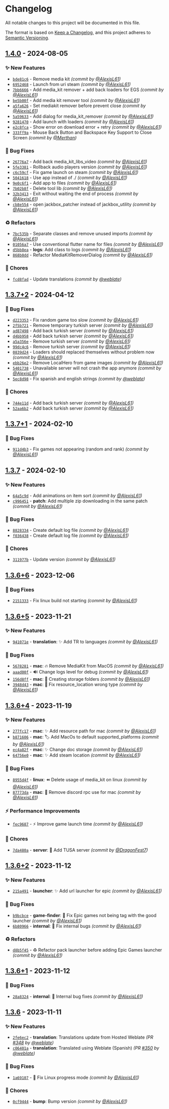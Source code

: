 # Changelog
All notable changes to this project will be documented in this file.

The format is based on [Keep a Changelog](https://keepachangelog.com/en/1.0.0/),
and this project adheres to [Semantic Versioning](https://semver.org/spec/v2.0.0.html).

## [1.4.0] - 2024-08-05
### :sparkles: New Features
- [`bde81c6`](https://github.com/JackboxUtility/JackboxUtility/commit/bde81c6bd57fa9482b63f4c4a34f1df9a3e7bbce) - Remove media kit *(commit by [@AlexisL61](https://github.com/AlexisL61))*
- [`6952468`](https://github.com/JackboxUtility/JackboxUtility/commit/69524687524b7e865a6bb3a0a710cda0f4e54880) - Launch from uri steam *(commit by [@AlexisL61](https://github.com/AlexisL61))*
- [`7bb6666`](https://github.com/JackboxUtility/JackboxUtility/commit/7bb6666149935b5d8709f34a65e07c0af4d4f27c) - Add media_kit remover + add back loaders for EGS *(commit by [@AlexisL61](https://github.com/AlexisL61))*
- [`be5b00f`](https://github.com/JackboxUtility/JackboxUtility/commit/be5b00fd115714b2b7a3a2e0d56965525ad34bd2) - Add media kit remover tool *(commit by [@AlexisL61](https://github.com/AlexisL61))*
- [`a5fa626`](https://github.com/JackboxUtility/JackboxUtility/commit/a5fa6266e54906e3d1f91b5e88c4af584d8c39a6) - Set mediakit remover before prevent close *(commit by [@AlexisL61](https://github.com/AlexisL61))*
- [`5a59633`](https://github.com/JackboxUtility/JackboxUtility/commit/5a59633eedb32e2103e0f90b4483ccde5430489b) - Add dialog for media_kit_remover *(commit by [@AlexisL61](https://github.com/AlexisL61))*
- [`9281470`](https://github.com/JackboxUtility/JackboxUtility/commit/9281470842ff2904a20a4f21bdaa396af14e7333) - Add launch with loaders *(commit by [@AlexisL61](https://github.com/AlexisL61))*
- [`e2c8fca`](https://github.com/JackboxUtility/JackboxUtility/commit/e2c8fcaf1afff7dd1ce5e350a34514fd99c24269) - Show error on download error + retry *(commit by [@AlexisL61](https://github.com/AlexisL61))*
- [`333ff9a`](https://github.com/JackboxUtility/JackboxUtility/commit/333ff9ad71c650a24f3689aea8304b869fdc27e4) - Mouse Back Button and Backspace Key Support to Close Screen *(commit by [@Merthan](https://github.com/Merthan))*

### :bug: Bug Fixes
- [`26776a7`](https://github.com/JackboxUtility/JackboxUtility/commit/26776a79078deac71cd3aae98f41b74eb5b3fbf9) - Add back media_kit_libs_video *(commit by [@AlexisL61](https://github.com/AlexisL61))*
- [`5fe3381`](https://github.com/JackboxUtility/JackboxUtility/commit/5fe33812ef2e605ce38532f8d7ee6c79a7db4827) - Rollback audio players version *(commit by [@AlexisL61](https://github.com/AlexisL61))*
- [`c6c59cf`](https://github.com/JackboxUtility/JackboxUtility/commit/c6c59cfc0b04e92d51b0848745c54f5225b1c7e3) - Fix game launch on steam *(commit by [@AlexisL61](https://github.com/AlexisL61))*
- [`5041618`](https://github.com/JackboxUtility/JackboxUtility/commit/5041618143e8f4de2dafadeaadc9dbabb3b5602d) - Use app instead of ./ *(commit by [@AlexisL61](https://github.com/AlexisL61))*
- [`9e0c6f1`](https://github.com/JackboxUtility/JackboxUtility/commit/9e0c6f15b8d54ff64f5974374954d54de17aee7d) - Add app to files *(commit by [@AlexisL61](https://github.com/AlexisL61))*
- [`7b02b8f`](https://github.com/JackboxUtility/JackboxUtility/commit/7b02b8f5670477e9ee89556081540358372fab20) - Delete tool lib *(commit by [@AlexisL61](https://github.com/AlexisL61))*
- [`32b3413`](https://github.com/JackboxUtility/JackboxUtility/commit/32b3413e3ab96c4464fc1bd6c06d990f3157e3f6) - Exit without waiting the end of process *(commit by [@AlexisL61](https://github.com/AlexisL61))*
- [`cb8e554`](https://github.com/JackboxUtility/JackboxUtility/commit/cb8e554a4537b41f02f33e56beea7bdb0f0f57c4) - open jackbox_patcher instead of jackbox_utility *(commit by [@AlexisL61](https://github.com/AlexisL61))*

### :recycle: Refactors
- [`7bc535b`](https://github.com/JackboxUtility/JackboxUtility/commit/7bc535ba3d87cb03622b858f39e2610c2f7e4d7f) - Separate classes and remove unused imports *(commit by [@AlexisL61](https://github.com/AlexisL61))*
- [`01056a7`](https://github.com/JackboxUtility/JackboxUtility/commit/01056a7dc3367a6176a8483b29bd15528a6c5711) - Use conventional flutter name for files *(commit by [@AlexisL61](https://github.com/AlexisL61))*
- [`d5bb8ea`](https://github.com/JackboxUtility/JackboxUtility/commit/d5bb8eaef303e186ad82ed941f7d4671cb67f722) - **logs**: Add class to logs *(commit by [@AlexisL61](https://github.com/AlexisL61))*
- [`868b0dd`](https://github.com/JackboxUtility/JackboxUtility/commit/868b0dd92b6866dd19e0527dc57b4973ee4c9457) - Refactor MediaKitRemoverDialog *(commit by [@AlexisL61](https://github.com/AlexisL61))*

### :wrench: Chores
- [`fcd8fad`](https://github.com/JackboxUtility/JackboxUtility/commit/fcd8fadb633739b4cf20d4cc92589bd4532157b4) - Update translations *(commit by [@weblate](https://github.com/weblate))*


## [1.3.7+2] - 2024-04-12
### :bug: Bug Fixes
- [`d223353`](https://github.com/JackboxUtility/JackboxUtility/commit/d223353d75fef0986856b98622160ed137a926cf) - Fix random game too slow *(commit by [@AlexisL61](https://github.com/AlexisL61))*
- [`2f5b721`](https://github.com/JackboxUtility/JackboxUtility/commit/2f5b72147bfeecab494ca9699bb89c4b5ae32824) - Remove temporary turkish server *(commit by [@AlexisL61](https://github.com/AlexisL61))*
- [`ad87498`](https://github.com/JackboxUtility/JackboxUtility/commit/ad87498a39ac068eef6aaf064da934d40f1226cf) - Add back turkish server *(commit by [@AlexisL61](https://github.com/AlexisL61))*
- [`d4bb958`](https://github.com/JackboxUtility/JackboxUtility/commit/d4bb958485882356aa3457f7a1cdc488ac659eff) - Add back turkish server *(commit by [@AlexisL61](https://github.com/AlexisL61))*
- [`a5a356e`](https://github.com/JackboxUtility/JackboxUtility/commit/a5a356e57047d77fc206226c7d53eb96a5458db4) - Remove turkish server *(commit by [@AlexisL61](https://github.com/AlexisL61))*
- [`99dc4c6`](https://github.com/JackboxUtility/JackboxUtility/commit/99dc4c6f4f4391203a45b2a76169e47f56f80a36) - Remove turkish server *(commit by [@AlexisL61](https://github.com/AlexisL61))*
- [`0839d24`](https://github.com/JackboxUtility/JackboxUtility/commit/0839d24e8338a0e757dc54a61c3131a26f52a154) - Loaders should replaced themselves without problem now *(commit by [@AlexisL61](https://github.com/AlexisL61))*
- [`ebb26e2`](https://github.com/JackboxUtility/JackboxUtility/commit/ebb26e28b17f943c1b766e7dff4b0bffe5c02a7a) - Remove LocalHero from game images *(commit by [@AlexisL61](https://github.com/AlexisL61))*
- [`5401738`](https://github.com/JackboxUtility/JackboxUtility/commit/5401738b09dc8912ba8d8318feab0858ee3f49e1) - Unavailable server will not crash the app anymore *(commit by [@AlexisL61](https://github.com/AlexisL61))*
- [`5ec8d98`](https://github.com/JackboxUtility/JackboxUtility/commit/5ec8d98a67c377d827270643ddf84161a44455dc) - Fix spanish and english strings *(commit by [@weblate](https://github.com/weblate))*

### :wrench: Chores
- [`744e11d`](https://github.com/JackboxUtility/JackboxUtility/commit/744e11d3a70c3084760a19dcfb06ffc4b2dace7f) - Add back turkish server *(commit by [@AlexisL61](https://github.com/AlexisL61))*
- [`52aa6b2`](https://github.com/JackboxUtility/JackboxUtility/commit/52aa6b2eff670de365dc3e78b5971248686383b3) - Add back turkish server *(commit by [@AlexisL61](https://github.com/AlexisL61))*


## [1.3.7+1] - 2024-02-10
### :bug: Bug Fixes
- [`911d4b3`](https://github.com/JackboxUtility/JackboxUtility/commit/911d4b3cbcf2ddfc28369cdcee9aee702809ccf1) - Fix games not appearing (random and rank) *(commit by [@AlexisL61](https://github.com/AlexisL61))*


## [1.3.7] - 2024-02-10
### :sparkles: New Features
- [`64a5c9d`](https://github.com/JackboxUtility/JackboxUtility/commit/64a5c9d36af16912f0027825576cd3581f4985b0) - Add animations on item sort *(commit by [@AlexisL61](https://github.com/AlexisL61))*
- [`c996451`](https://github.com/JackboxUtility/JackboxUtility/commit/c9964515185e48c6c599d0f24ed628a13d41502f) - **patch**: Add multiple zip downloading in the same patch *(commit by [@AlexisL61](https://github.com/AlexisL61))*

### :bug: Bug Fixes
- [`8828334`](https://github.com/JackboxUtility/JackboxUtility/commit/8828334ad279c9c673332e5a8498983c43f2ecdc) - Create default log file *(commit by [@AlexisL61](https://github.com/AlexisL61))*
- [`f036438`](https://github.com/JackboxUtility/JackboxUtility/commit/f0364387e74b74ed4d3484a06dda5dbe5fac76b2) - Create default log file *(commit by [@AlexisL61](https://github.com/AlexisL61))*

### :wrench: Chores
- [`311977b`](https://github.com/JackboxUtility/JackboxUtility/commit/311977b0e79ea3cfe17c9d8877d66a9aaca09e01) - Update version *(commit by [@AlexisL61](https://github.com/AlexisL61))*


## [1.3.6+6] - 2023-12-06
### :bug: Bug Fixes
- [`2151333`](https://github.com/JackboxUtility/JackboxUtility/commit/2151333e7ed2752c5ad0a018c0a437325d79f22c) - Fix linux build not starting *(commit by [@AlexisL61](https://github.com/AlexisL61))*


## [1.3.6+5] - 2023-11-21
### :sparkles: New Features
- [`941071e`](https://github.com/JackboxUtility/JackboxUtility/commit/941071eff0261a9d4bd11924bce7473484d51b9f) - **translation**: :sparkles: Add TR to languages *(commit by [@AlexisL61](https://github.com/AlexisL61))*

### :bug: Bug Fixes
- [`5678281`](https://github.com/JackboxUtility/JackboxUtility/commit/56782816e59e6ebe54b64b71c13c86033c29e253) - **mac**: :fire: Remove MediaKit from MacOS *(commit by [@AlexisL61](https://github.com/AlexisL61))*
- [`aaad00f`](https://github.com/JackboxUtility/JackboxUtility/commit/aaad00f8df581539eeef2eb3bba02ea49499f9f3) - :loud_sound: Change logs level for debug *(commit by [@AlexisL61](https://github.com/AlexisL61))*
- [`156d8ff`](https://github.com/JackboxUtility/JackboxUtility/commit/156d8fffa2f2c66b7d1b01d1408066a13ad81478) - **mac**: :bug: Creating storage folders *(commit by [@AlexisL61](https://github.com/AlexisL61))*
- [`3948d43`](https://github.com/JackboxUtility/JackboxUtility/commit/3948d43f723e66c8f212983587898603c6b17760) - **mac**: :bug: Fix resource_location wrong type *(commit by [@AlexisL61](https://github.com/AlexisL61))*


## [1.3.6+4] - 2023-11-19
### :sparkles: New Features
- [`277fc17`](https://github.com/JackboxUtility/JackboxUtility/commit/277fc179513a7b616a228ef263c651529137a2aa) - **mac**: :sparkles: Add resource path for mac *(commit by [@AlexisL61](https://github.com/AlexisL61))*
- [`b871606`](https://github.com/JackboxUtility/JackboxUtility/commit/b87160688c3324fa80a41d26d78ccf09c11d8f1a) - **mac**: :label: Add MacOs to default supported_platforms *(commit by [@AlexisL61](https://github.com/AlexisL61))*
- [`ec4a82f`](https://github.com/JackboxUtility/JackboxUtility/commit/ec4a82f1a2dba22863197d85ceae9afe3ae2d772) - **mac**: :sparkles: Change doc storage *(commit by [@AlexisL61](https://github.com/AlexisL61))*
- [`64756e0`](https://github.com/JackboxUtility/JackboxUtility/commit/64756e0358c646405ce397309561a9c6ce5b3df0) - **mac**: :sparkles: Add steam location *(commit by [@AlexisL61](https://github.com/AlexisL61))*

### :bug: Bug Fixes
- [`8955d4f`](https://github.com/JackboxUtility/JackboxUtility/commit/8955d4f38d507c828940008b3135eef1ed007d7b) - **linux**: :rewind: Delete usage of media_kit on linux *(commit by [@AlexisL61](https://github.com/AlexisL61))*
- [`87773da`](https://github.com/JackboxUtility/JackboxUtility/commit/87773dac484e688c019c049aa24ed77df8b992e1) - **mac**: :bug: Remove discord rpc use for mac *(commit by [@AlexisL61](https://github.com/AlexisL61))*

### :zap: Performance Improvements
- [`fec9687`](https://github.com/JackboxUtility/JackboxUtility/commit/fec9687e3574d3177a4bfe51d8aa642b5eb8fd54) - :zap: Improve game launch time *(commit by [@AlexisL61](https://github.com/AlexisL61))*

### :wrench: Chores
- [`7da480a`](https://github.com/JackboxUtility/JackboxUtility/commit/7da480ad870f6f8b9d8cafa581dcd6604469d58a) - **server**: :wrench: Add TUSA server *(commit by [@DragonFest7](https://github.com/DragonFest7))*


## [1.3.6+2] - 2023-11-12
### :sparkles: New Features
- [`215a491`](https://github.com/AlexisL61/JackboxUtility/commit/215a49187359214b1e85f82f36779314af224169) - **launcher**: :sparkles: Add url launcher for epic *(commit by [@AlexisL61](https://github.com/AlexisL61))*

### :bug: Bug Fixes
- [`b9bcbce`](https://github.com/AlexisL61/JackboxUtility/commit/b9bcbce1834b4280676125096e5044117ae71b2c) - **game-finder**: :bug: Fix Epic games not being tag with the good launcher *(commit by [@AlexisL61](https://github.com/AlexisL61))*
- [`6b80966`](https://github.com/AlexisL61/JackboxUtility/commit/6b8096660aef5134c34063d2f5b030f3063944d8) - **internal**: :bug: Fix internal bugs *(commit by [@AlexisL61](https://github.com/AlexisL61))*

### :recycle: Refactors
- [`d8b5f45`](https://github.com/AlexisL61/JackboxUtility/commit/d8b5f45815fc1396ca27cca1d5bb30f23b8edf15) - :recycle: Refactor pack launcher before adding Epic Games launcher *(commit by [@AlexisL61](https://github.com/AlexisL61))*


## [1.3.6+1] - 2023-11-12
### :bug: Bug Fixes
- [`28a8324`](https://github.com/AlexisL61/JackboxUtility/commit/28a8324736f3e135ce644654971abf66891b7f72) - **internal**: :bug: Internal bug fixes *(commit by [@AlexisL61](https://github.com/AlexisL61))*


## [1.3.6] - 2023-11-11
### :sparkles: New Features
- [`2fe6ec2`](https://github.com/AlexisL61/JackboxUtility/commit/2fe6ec2ac6ba577ea139e15ced3eaef8f8432346) - **translation**: Translations update from Hosted Weblate *(PR [#348](https://github.com/AlexisL61/JackboxUtility/pull/348) by [@weblate](https://github.com/weblate))*
- [`c06401a`](https://github.com/AlexisL61/JackboxUtility/commit/c06401a634e91b378d9cc6676e6d3dd42bc806c1) - **translation**: Translated using Weblate (Spanish) *(PR [#350](https://github.com/AlexisL61/JackboxUtility/pull/350) by [@weblate](https://github.com/weblate))*

### :bug: Bug Fixes
- [`1a69107`](https://github.com/AlexisL61/JackboxUtility/commit/1a69107be98eb0b3be1d090c3a324e3ae69503ed) - :bug: Fix Linux progress mode *(commit by [@AlexisL61](https://github.com/AlexisL61))*

### :wrench: Chores
- [`0cf9444`](https://github.com/AlexisL61/JackboxUtility/commit/0cf9444218d20c676b0e19583c73a0954b277f5d) - **bump**: Bump version *(commit by [@AlexisL61](https://github.com/AlexisL61))*


[1.3.6]: https://github.com/AlexisL61/JackboxUtility/compare/1.3.5+1...1.3.6
[1.3.6+1]: https://github.com/AlexisL61/JackboxUtility/compare/1.3.6...1.3.6+1
[1.3.6+2]: https://github.com/AlexisL61/JackboxUtility/compare/1.3.6+1...1.3.6+2
[1.3.6+4]: https://github.com/JackboxUtility/JackboxUtility/compare/1.3.6+3...1.3.6+4
[1.3.6+5]: https://github.com/JackboxUtility/JackboxUtility/compare/1.3.6+4...1.3.6+5
[1.3.6+6]: https://github.com/JackboxUtility/JackboxUtility/compare/1.3.6+5...1.3.6+6
[1.3.7]: https://github.com/JackboxUtility/JackboxUtility/compare/1.3.6+6...1.3.7
[1.3.7+1]: https://github.com/JackboxUtility/JackboxUtility/compare/1.3.7...1.3.7+1
[1.3.7+2]: https://github.com/JackboxUtility/JackboxUtility/compare/1.3.7+1...1.3.7+2
[1.4.0]: https://github.com/JackboxUtility/JackboxUtility/compare/1.3.7+2...1.4.0
